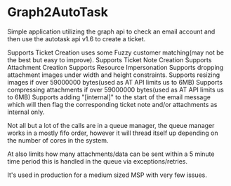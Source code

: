 # Graph2AutoTask
Simple application utilizing the graph api to check an email account and then use the autotask api v1.6 to create a ticket.

Supports Ticket Creation uses some Fuzzy customer matching(may not be the best but easy to improve).
Supports Ticket Note Creation
Supports Attachment Creation
Supports Resource Impersonation
Supports dropping attachment images under width and height constraints.
Supports resizing images if over 59000000 bytes(used as AT API limits us to 6MB)
Supports compressing attachments if over 59000000 bytes(used as AT API limits us to 6MB)
Supports adding "[internal]" to the start of the email message which will then flag the corresponding ticket note and/or attachments as internal only.

Not all but a lot of the calls are in a queue manager, the queue manager works in a mostly fifo order, however it will thread itself up
depending on the number of cores in the system.

At also limits how many attachments/data can be sent within a 5 minute time period this is handled in the queue via exceptions/retries.

It's used in production for a medium sized MSP with very few issues.
